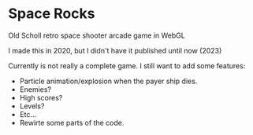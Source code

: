 
# Space Rocks

Old Scholl retro space shooter arcade game in WebGL

I made this in 2020, but I didn't have it published until now (2023)

Currently is not really a complete game. I still want to add some features:

- Particle animation/explosion when the payer ship dies.
- Enemies?
- High scores?
- Levels?
- Etc...
- Rewirte some parts of the code.

